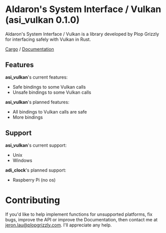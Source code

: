 # Aldaron's System Interface / Vulkan (asi_vulkan 0.1.0)

Aldaron's System Interface / Vulkan is a library developed by Plop Grizzly
for interfacing safely with Vulkan in Rust.

[Cargo](https://crates.io/crates/asi_vulkan) /
[Documentation](https://docs.rs/asi_vulkan)

## Features
**asi_vulkan**'s current features:
* Safe bindings to some Vulkan calls
* Unsafe bindings to some Vulkan calls

**asi_vulkan**'s planned features:
* All bindings to Vulkan calls are safe
* More bindings

## Support
**asi_vulkan**'s current support:
* Unix
* Windows

**adi_clock**'s planned support:
* Raspberry Pi (no os)

# Contributing
If you'd like to help implement functions for unsupported platforms, fix bugs,
improve the API or improve the Documentation, then contact me at
jeron.lau@plopgrizzly.com. I'll appreciate any help.
